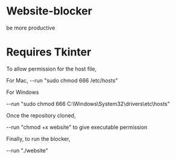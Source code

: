 # Website-blocker
be more productive
# Requires Tkinter

To allow permission for the host file,

For Mac,
--run "sudo chmod 666 /etc/hosts" 

For Windows

--run "sudo chmod 666 C:\Windows\System32\drivers\etc\hosts"

Once the repository cloned,

--run "chmod +x website" to give executable permission

Finally, to run the blocker,

--run "./website"

